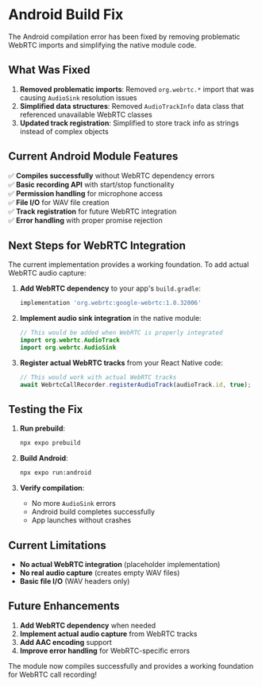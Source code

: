 # Android Build Fix

The Android compilation error has been fixed by removing problematic WebRTC imports and simplifying the native module code.

## What Was Fixed

1. **Removed problematic imports**: Removed `org.webrtc.*` import that was causing `AudioSink` resolution issues
2. **Simplified data structures**: Removed `AudioTrackInfo` data class that referenced unavailable WebRTC classes
3. **Updated track registration**: Simplified to store track info as strings instead of complex objects

## Current Android Module Features

✅ **Compiles successfully** without WebRTC dependency errors  
✅ **Basic recording API** with start/stop functionality  
✅ **Permission handling** for microphone access  
✅ **File I/O** for WAV file creation  
✅ **Track registration** for future WebRTC integration  
✅ **Error handling** with proper promise rejection  

## Next Steps for WebRTC Integration

The current implementation provides a working foundation. To add actual WebRTC audio capture:

1. **Add WebRTC dependency** to your app's `build.gradle`:
   ```gradle
   implementation 'org.webrtc:google-webrtc:1.0.32006'
   ```

2. **Implement audio sink integration** in the native module:
   ```kotlin
   // This would be added when WebRTC is properly integrated
   import org.webrtc.AudioTrack
   import org.webrtc.AudioSink
   ```

3. **Register actual WebRTC tracks** from your React Native code:
   ```typescript
   // This would work with actual WebRTC tracks
   await WebrtcCallRecorder.registerAudioTrack(audioTrack.id, true);
   ```

## Testing the Fix

1. **Run prebuild**:
   ```bash
   npx expo prebuild
   ```

2. **Build Android**:
   ```bash
   npx expo run:android
   ```

3. **Verify compilation**:
   - No more `AudioSink` errors
   - Android build completes successfully
   - App launches without crashes

## Current Limitations

- **No actual WebRTC integration** (placeholder implementation)
- **No real audio capture** (creates empty WAV files)
- **Basic file I/O** (WAV headers only)

## Future Enhancements

1. **Add WebRTC dependency** when needed
2. **Implement actual audio capture** from WebRTC tracks
3. **Add AAC encoding** support
4. **Improve error handling** for WebRTC-specific errors

The module now compiles successfully and provides a working foundation for WebRTC call recording!
